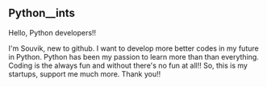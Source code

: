 ## Python__ints
Hello, Python developers!!

I'm Souvik, new to github. I want to develop more better codes in my future in Python. Python has been my passion to learn more than 
than everything. Coding is the always fun and without there's no fun at all!! So, this is my startups, support me much more.
Thank you!!

